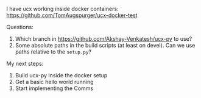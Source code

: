
I have ucx working inside docker containers: https://github.com/TomAugspurger/ucx-docker-test

Questions:

1. Which branch in https://github.com/Akshay-Venkatesh/ucx-py to use?
2. Some absolute paths in the build scripts (at least on devel). Can we use paths relative to the `setup.py`?

My next steps:

1. Build ucx-py inside the docker setup
2. Get a basic hello world running
3. Start implementing the Comms
